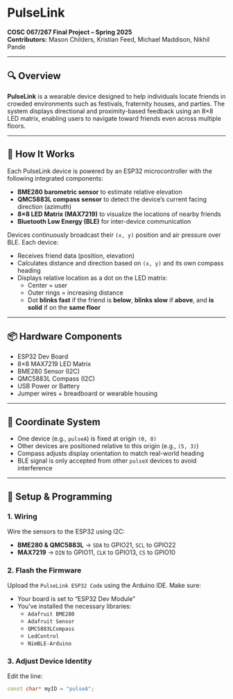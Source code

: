 # PulseLink
**COSC 067/267 Final Project – Spring 2025**  
**Contributors:** Mason Childers, Kristian Feed, Michael Maddison, Nikhil Pande

---

## 🔍 Overview

**PulseLink** is a wearable device designed to help individuals locate friends in crowded environments such as festivals, fraternity houses, and parties. The system displays directional and proximity-based feedback using an 8×8 LED matrix, enabling users to navigate toward friends even across multiple floors.

---

## 🧠 How It Works

Each PulseLink device is powered by an ESP32 microcontroller with the following integrated components:

- **BME280 barometric sensor** to estimate relative elevation  
- **QMC5883L compass sensor** to detect the device’s current facing direction (azimuth)  
- **8×8 LED Matrix (MAX7219)** to visualize the locations of nearby friends  
- **Bluetooth Low Energy (BLE)** for inter-device communication

Devices continuously broadcast their `(x, y)` position and air pressure over BLE. Each device:

- Receives friend data (position, elevation)
- Calculates distance and direction based on `(x, y)` and its own compass heading
- Displays relative location as a dot on the LED matrix:
  - Center = user
  - Outer rings = increasing distance
  - Dot **blinks fast** if the friend is **below**, **blinks slow** if **above**, and **is solid** if on the **same floor**

---

## 📦 Hardware Components

- ESP32 Dev Board  
- 8×8 MAX7219 LED Matrix  
- BME280 Sensor (I2C)  
- QMC5883L Compass (I2C)  
- USB Power or Battery  
- Jumper wires + breadboard or wearable housing

---

## 📐 Coordinate System

- One device (e.g., `pulseA`) is fixed at origin `(0, 0)`
- Other devices are positioned relative to this origin (e.g., `(5, 3)`)
- Compass adjusts display orientation to match real-world heading
- BLE signal is only accepted from other `pulseX` devices to avoid interference

---

## 🧰 Setup & Programming

### 1. Wiring

Wire the sensors to the ESP32 using I2C:
- **BME280 & QMC5883L** → `SDA` to GPIO21, `SCL` to GPIO22  
- **MAX7219** → `DIN` to GPIO11, `CLK` to GPIO13, `CS` to GPIO10

### 2. Flash the Firmware

Upload the `PulseLink ESP32 Code` using the Arduino IDE. Make sure:
- Your board is set to “ESP32 Dev Module”
- You’ve installed the necessary libraries:
  - `Adafruit BME280`
  - `Adafruit Sensor`
  - `QMC5883LCompass`
  - `LedControl`
  - `NimBLE-Arduino`

### 3. Adjust Device Identity

Edit the line:
```cpp
const char* myID = "pulseA";
